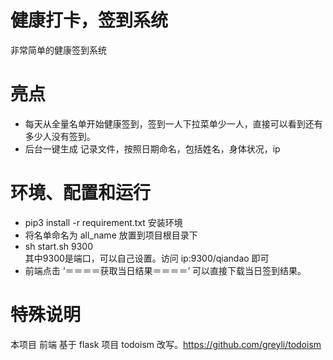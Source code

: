 # 健康打卡，签到系统
非常简单的健康签到系统

# 亮点
- 每天从全量名单开始健康签到，签到一人下拉菜单少一人，直接可以看到还有多少人没有签到。
- 后台一键生成 记录文件，按照日期命名，包括姓名，身体状况，ip

# 环境、配置和运行
- pip3 install -r requirement.txt 安装环境
- 将名单命名为 all_name 放置到项目根目录下
- sh start.sh 9300    
     其中9300是端口，可以自己设置。访问 ip:9300/qiandao 即可
- 前端点击  ‘＝＝＝＝获取当日结果＝＝＝＝’  可以直接下载当日签到结果。


# 特殊说明
   本项目 前端 基于  flask 项目  todoism 改写。https://github.com/greyli/todoism
